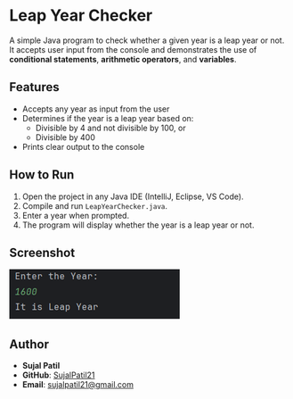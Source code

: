 # Leap Year Checker

A simple Java program to check whether a given year is a leap year or not.  
It accepts user input from the console and demonstrates the use of **conditional statements**, **arithmetic operators**, and **variables**.

## Features

- Accepts any year as input from the user
- Determines if the year is a leap year based on:
  - Divisible by 4 and not divisible by 100, or
  - Divisible by 400
- Prints clear output to the console

## How to Run

1. Open the project in any Java IDE (IntelliJ, Eclipse, VS Code).  
2. Compile and run `LeapYearChecker.java`.  
3. Enter a year when prompted.  
4. The program will display whether the year is a leap year or not.

## Screenshot

![Leap Year Output](Output.png)

## Author
- **Sujal Patil**  
- **GitHub**: [SujalPatil21](https://github.com/SujalPatil21)  
- **Email**: sujalpatil21@gmail.com  

